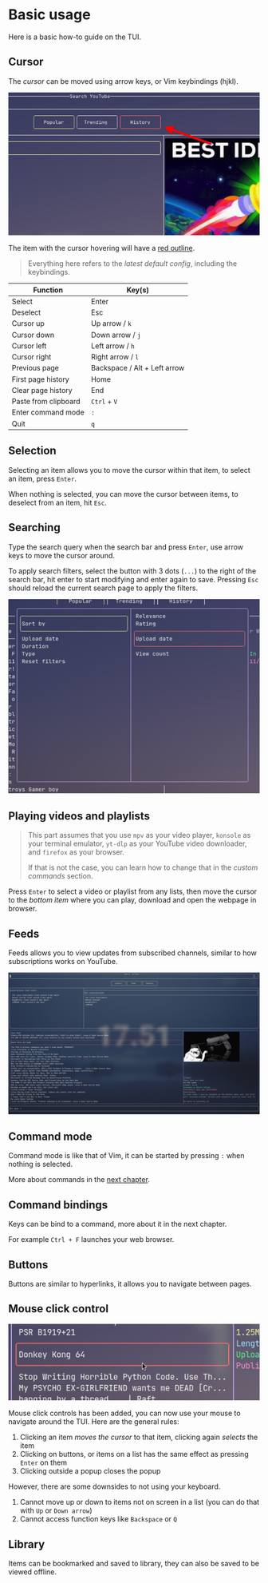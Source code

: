# Basic usage

Here is a basic how-to guide on the TUI.

## Cursor

The *cursor* can be moved using arrow keys, or Vim keybindings (hjkl).

![](./images/cursor-showcasae.png)

The item with the cursor hovering will have a <u>red outline</u>.

> Everything here refers to the *latest default config*, including the keybindings.

|Function|Key(s)|
|---|---|
|Select|Enter|
|Deselect|Esc|
|Cursor up|Up arrow / `k`|
|Cursor down|Down arrow / `j`|
|Cursor left|Left arrow / `h`|
|Cursor right|Right arrow / `l`|
|Previous page|Backspace / Alt + Left arrow|
|First page history|Home|
|Clear page history|End|
|Paste from clipboard|`Ctrl` + `V`|
|Enter command mode|`:`|
|Quit|`q`|

## Selection

Selecting an item allows you to move the cursor within that item, to select an item, press `Enter`.

When nothing is selected, you can move the cursor between items, to deselect from an item, hit `Esc`.

## Searching

Type the search query when the search bar and press `Enter`, use arrow keys to move the cursor around.

To apply search filters, select the button with 3 dots (`...`) to the right of the search bar, hit enter to start modifying and enter again to save. Pressing `Esc` should reload the current search page to apply the filters.

![](./images/search-filters-showcase.png)

## Playing videos and playlists

> This part assumes that you use `mpv` as your video player, `konsole` as your terminal emulator, `yt-dlp` as your YouTube video downloader, and `firefox` as your browser.
> 
> If that is not the case, you can learn how to change that in the *custom commands* section.

Press `Enter` to select a video or playlist from any lists, then move the cursor to the *bottom item* where you can play, download and open the webpage in browser.

## Feeds

Feeds allows you to view updates from subscribed channels, similar to how subscriptions works on YouTube.

![](./images/feed-showcase.png)

## Command mode

Command mode is like that of Vim, it can be started by pressing `:` when nothing is selected.

More about commands in the [next chapter](commands.md).

## Command bindings

Keys can be bind to a command, more about it in the next chapter.

For example `Ctrl + F` launches your web browser.

## Buttons

Buttons are similar to hyperlinks, it allows you to navigate between pages.

## Mouse click control

![](./images/mouse-showcase.png)

Mouse click controls has been added, you can now use your mouse to navigate around the TUI. Here are the general rules:

1. Clicking an item *moves the cursor* to that item, clicking again *selects* the item
2. Clicking on buttons, or items on a list has the same effect as pressing `Enter` on them
3. Clicking outside a popup closes the popup

However, there are some downsides to not using your keyboard.

1. Cannot move up or down to items not on screen in a list (you can do that with `Up` or `Down arrow`)
2. Cannot access function keys like `Backspace` or `Q`

## Library

Items can be bookmarked and saved to library, they can also be saved to be viewed offline.
